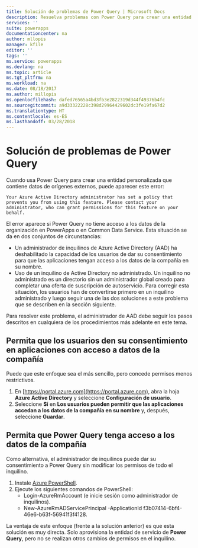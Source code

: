 ```yaml
---
title: Solución de problemas de Power Query | Microsoft Docs
description: Resuelva problemas con Power Query para crear una entidad personalizada en Common Data Service para aplicaciones
services: ''
suite: powerapps
documentationcenter: na
author: mllopis
manager: kfile
editor: ''
tags: ''
ms.service: powerapps
ms.devlang: na
ms.topic: article
ms.tgt_pltfrm: na
ms.workload: na
ms.date: 08/18/2017
ms.author: millopis
ms.openlocfilehash: dafed76565a4bd3fb3e2822319d344f49376b4fc
ms.sourcegitcommit: a9d33322228c398d29964429602dc3fe19fa67d2
ms.translationtype: HT
ms.contentlocale: es-ES
ms.lasthandoff: 03/28/2018
---
```

# <a name="troubleshooting-power-query"></a>Solución de problemas de Power Query
Cuando usa Power Query para crear una entidad personalizada que contiene datos de orígenes externos, puede aparecer este error:

`Your Azure Active Directory administrator has set a policy that prevents you from using this feature. Please contact your administrator, who can grant permissions for this feature on your behalf.`

El error aparece si Power Query no tiene acceso a los datos de la organización en PowerApps o en Common Data Service. Esta situación se da en dos conjuntos de circunstancias:

* Un administrador de inquilinos de Azure Active Directory (AAD) ha deshabilitado la capacidad de los usuarios de dar su consentimiento para que las aplicaciones tengan acceso a los datos de la compañía en su nombre.
* Uso de un inquilino de Active Directory no administrado. Un inquilino no administrado es un directorio sin un administrador global creado para completar una oferta de suscripción de autoservicio. Para corregir esta situación, los usuarios han de convertirse primero en un inquilino administrado y luego seguir una de las dos soluciones a este problema que se describen en la sección siguiente.

Para resolver este problema, el administrador de AAD debe seguir los pasos descritos en cualquiera de los procedimientos más adelante en este tema.

## <a name="allow-users-to-consent-to-apps-that-access-company-data"></a>Permita que los usuarios den su consentimiento en aplicaciones con acceso a datos de la compañía
Puede que este enfoque sea el más sencillo, pero concede permisos menos restrictivos.

1. En [https://portal.azure.com](https://portal.azure.com), abra la hoja **Azure Active Directory** y seleccione **Configuración de usuario**.
1. Seleccione **Sí** en **Los usuarios pueden permitir que las aplicaciones accedan a los datos de la compañía en su nombre**  y, después, seleccione **Guardar**.

## <a name="allow-power-query-to-access-company-data"></a>Permita que Power Query tenga acceso a los datos de la compañía
Como alternativa, el administrador de inquilinos puede dar su consentimiento a Power Query sin modificar los permisos de todo el inquilino.

1. Instale [Azure PowerShell](https://docs.microsoft.com/powershell/azure/install-azurerm-ps).
2. Ejecute los siguientes comandos de PowerShell:
   * Login-AzureRmAccount (e inicie sesión como administrador de inquilinos).
   * New-AzureRmADServicePrincipal -ApplicationId f3b07414-6bf4-46e6-b63f-56941f3f4128.

La ventaja de este enfoque (frente a la solución anterior) es que esta solución es muy directa. Solo aprovisiona la entidad de servicio de **Power Query**, pero no se realizan otros cambios de permisos en el inquilino.


